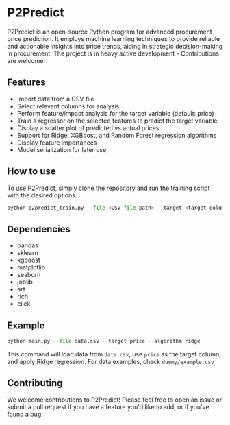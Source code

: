 # P2Predict
P2Predict is an open-source Python program for advanced procurement price prediction. It employs machine learning techniques to provide reliable and actionable insights into price trends, aiding in strategic decision-making in procurement.
The project is in heavy active development - Contributions are welcome!

## Features
- Import data from a CSV file
- Select relevant columns for analysis
- Perform feature/impact analysis for the target variable (default: price)
- Train a regressor on the selected features to predict the target variable
- Display a scatter plot of predicted vs actual prices
- Support for Ridge, XGBoost, and Random Forest regression algorithms
- Display feature importances
- Model serialization for later use

## How to use
To use P2Predict, simply clone the repository and run the training script with the desired options. 

```Python
python p2predict_train.py --file <CSV file path> --target <target column name> --algorithm <ridge, xgboost, or random_forest>
```

## Dependencies
- pandas
- sklearn
- xgboost
- matplotlib
- seaborn
- joblib
- art
- rich
- click

## Example
```Python
python main.py --file data.csv --target price --algorithm ridge
```

This command will load data from `data.csv`, use `price` as the target column, and apply Ridge regression.
For data examples, check `dummy/example.csv`

## Contributing
We welcome contributions to P2Predict! Please feel free to open an issue or submit a pull request if you have a feature you'd like to add, or if you've found a bug.


